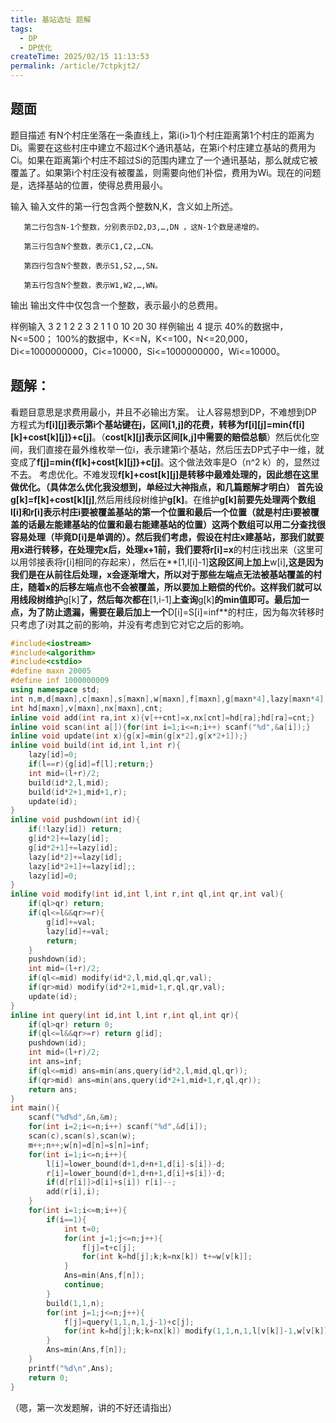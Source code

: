 ```yaml
---
title: 基站选址 题解
tags: 
  - DP
  - DP优化
createTime: 2025/02/15 11:13:53
permalink: /article/7ctpkjt2/
---
```


## 题面
题目描述
       有N个村庄坐落在一条直线上，第i(i>1)个村庄距离第1个村庄的距离为Di。需要在这些村庄中建立不超过K个通讯基站，在第i个村庄建立基站的费用为Ci。如果在距离第i个村庄不超过Si的范围内建立了一个通讯基站，那么就成它被覆盖了。如果第i个村庄没有被覆盖，则需要向他们补偿，费用为Wi。现在的问题是，选择基站的位置，使得总费用最小。

输入
       输入文件的第一行包含两个整数N,K，含义如上所述。

       第二行包含N-1个整数，分别表示D2,D3,…,DN ，这N-1个数是递增的。

       第三行包含N个整数，表示C1,C2,…CN。

       第四行包含N个整数，表示S1,S2,…,SN。

       第五行包含N个整数，表示W1,W2,…,WN。

输出
       输出文件中仅包含一个整数，表示最小的总费用。

样例输入
3 2
1 2
2 3 2
1 1 0
10 20 30
样例输出
4
提示
 40%的数据中，N<=500；
100%的数据中，K<=N，K<=100，N<=20,000，Di<=1000000000，Ci<=10000，Si<=1000000000，Wi<=10000。

## 题解：
看题目意思是求费用最小，并且不必输出方案。
让人容易想到DP，不难想到DP方程式为**f[i][j]**表示第i个基站键在j，区间**[1,j]**的花费，转移为**f[i][j]=min{f[i][k]+cost[k][j]}+c[j]**。（**cost[k][j]表示区间[k,j]中需要的赔偿总额**）然后优化空间，我们直接在最外维枚举一位i，表示建第i个基站，然后压去DP式子中一维，就变成了**f[j]=min{f[k]+cost[k][j]}+c[j]**。这个做法效率是O（n^2 k）的，显然过不去。
考虑优化。不难发现**f[k]+cost[k][j]**是转移中最难处理的，因此想在这里做优化。（具体怎么优化我没想到，单经过大神指点，和几篇题解才明白）
首先设**g[k]=f[k]+cost[k][j]**,然后用线段树维护**g[k]**。在维护**g[k]**前要先处理两个数组**l[i]和r[i]**表示村庄i要被覆盖基站的第一个位置和最后一个位置（就是村庄i要被覆盖的话最左能建基站的位置和最右能建基站的位置）这两个数组可以用二分查找很容易处理（毕竟D[i]是单调的）。然后我们考虑，假设在村庄x建基站，那我们就要用x进行转移，在处理完x后，处理x+1前，我们要将**r[i]=x**的村庄i找出来（这里可以用邻接表将r[i]相同的存起来），然后在**[1,l[i]-1]**这段区间上加上**w[i]**,这是因为我们是在从前往后处理，x会逐渐增大，所以对于那些左端点无法被基站覆盖的村庄，随着x的后移左端点也不会被覆盖，所以要加上赔偿的代价。这样我们就可以用线段树维护**g[k]**了，然后每次都在**[1,i-1]**上查询**g[k]**的min值即可。最后加一点，为了防止遗漏，需要在最后加上一个**D[i]=S[i]=inf**的村庄，因为每次转移时只考虑了i对其之前的影响，并没有考虑到它对它之后的影响。

```c++
#include<iostream>
#include<algorithm>
#include<cstdio>
#define maxn 20005
#define inf 1000000009
using namespace std;
int n,m,d[maxn],c[maxn],s[maxn],w[maxn],f[maxn],g[maxn*4],lazy[maxn*4],l[maxn],r[maxn],Ans=100000009;
int hd[maxn],v[maxn],nx[maxn],cnt;
inline void add(int ra,int x){v[++cnt]=x,nx[cnt]=hd[ra];hd[ra]=cnt;}
inline void scan(int a[]){for(int i=1;i<=n;i++) scanf("%d",&a[i]);}
inline void update(int x){g[x]=min(g[x*2],g[x*2+1]);}
inline void build(int id,int l,int r){
	lazy[id]=0;
	if(l==r){g[id]=f[l];return;}
	int mid=(l+r)/2;
	build(id*2,l,mid);
	build(id*2+1,mid+1,r);
	update(id);
}
inline void pushdown(int id){
	if(!lazy[id]) return;
	g[id*2]+=lazy[id];
	g[id*2+1]+=lazy[id];
	lazy[id*2]+=lazy[id];
	lazy[id*2+1]+=lazy[id];;
	lazy[id]=0;
}
inline void modify(int id,int l,int r,int ql,int qr,int val){
	if(ql>qr) return;
	if(ql<=l&&qr>=r){
		g[id]+=val;
		lazy[id]+=val;
		return;
	}
	pushdown(id);
	int mid=(l+r)/2;
	if(ql<=mid) modify(id*2,l,mid,ql,qr,val);
	if(qr>mid) modify(id*2+1,mid+1,r,ql,qr,val);
	update(id);
}
inline int query(int id,int l,int r,int ql,int qr){
	if(ql>qr) return 0;
	if(ql<=l&&qr>=r) return g[id];
	pushdown(id);
	int mid=(l+r)/2;
	int ans=inf;
	if(ql<=mid) ans=min(ans,query(id*2,l,mid,ql,qr));
	if(qr>mid) ans=min(ans,query(id*2+1,mid+1,r,ql,qr));
	return ans;
}
int main(){
	scanf("%d%d",&n,&m);
	for(int i=2;i<=n;i++) scanf("%d",&d[i]);
	scan(c),scan(s),scan(w);
	m++;n++;w[n]=d[n]=s[n]=inf;
	for(int i=1;i<=n;i++){
		l[i]=lower_bound(d+1,d+n+1,d[i]-s[i])-d;
		r[i]=lower_bound(d+1,d+n+1,d[i]+s[i])-d;
		if(d[r[i]]>d[i]+s[i]) r[i]--;
		add(r[i],i);
	}
	for(int i=1;i<=m;i++){
		if(i==1){
			int t=0;
			for(int j=1;j<=n;j++){
				f[j]=t+c[j];
				for(int k=hd[j];k;k=nx[k]) t+=w[v[k]];
			}
			Ans=min(Ans,f[n]);
			continue;
		}
		build(1,1,n);
		for(int j=1;j<=n;j++){
			f[j]=query(1,1,n,1,j-1)+c[j];
			for(int k=hd[j];k;k=nx[k]) modify(1,1,n,1,l[v[k]]-1,w[v[k]]);
		}
		Ans=min(Ans,f[n]);
	}
	printf("%d\n",Ans);
	return 0;
}
```
（嗯，第一次发题解，讲的不好还请指出）
